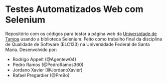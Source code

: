 # Testes Automatizados Web com Selenium

Repositório com os códigos para testar a página web da
[Universidade de Tampa](https://www.ut.edu) usando
a biblioteca Selenium. Feito como trabalho
final da disciplina de Qualidade de Software (ELC133)
na Universidade Federal de Santa Maria. Desenvolvido por:

* Rodrigo Appelt (@Agentew04)
* Pedro Ramos (@PedroRamos360)
* Jordano Xavier (@JordanoXavier)
* Rafael Pregardier (@Pre9o)
